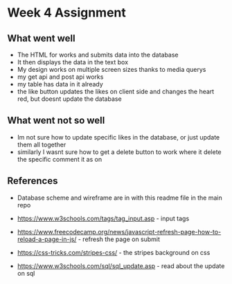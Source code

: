 # Week 4 Assignment

## What went well

- The HTML for works and submits data into the database
- It then displays the data in the text box
- My design works on multiple screen sizes thanks to media querys
- my get api and post api works
- my table has data in it already
- the like button updates the likes on client side and changes the heart red, but doesnt update the database

## What went not so well

- Im not sure how to update specific likes in the database, or just update them all together
- similarly I wasnt sure how to get a delete button to work where it delete the specific comment it as on

## References

- Database scheme and wireframe are in with this readme file in the main repo

- https://www.w3schools.com/tags/tag_input.asp - input tags

- https://www.freecodecamp.org/news/javascript-refresh-page-how-to-reload-a-page-in-js/ - refresh the page on submit

- https://css-tricks.com/stripes-css/ - the stripes background on css

- https://www.w3schools.com/sql/sql_update.asp - read about the update on sql
